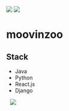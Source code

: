 <div>
  <img src="https://hits.seeyoufarm.com/api/count/incr/badge.svg?url=https%3A%2F%2Fgithub.com%2Fmoovinzoo&count_bg=%2379C83D&title_bg=%23555555&icon=&icon_color=%23E7E7E7&title=hits&edge_flat=false"/>
  <img src="https://img.shields.io/github/followers/moovinzoo?style=social" />
</div>
  

# moovinzoo

## Stack
- Java
- Python
- React.js
- Django

<a href="https://instagram.com/mooving.zoo">
  <img src="http://img.shields.io/badge/-Instagram-black? style=flat&logo=Instagram&link=https://instagram.com/alpox.dev/" style="height : auto; margin-left : 10px; margin-right : 10px;"/>
</a>
